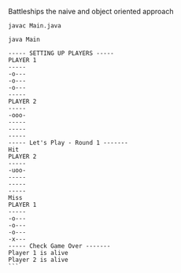 Battleships the naive and object oriented approach

`javac Main.java`

`java Main`

````
----- SETTING UP PLAYERS -----
PLAYER 1
-----
-o---
-o---
-o---
-----
PLAYER 2
-----
-ooo-
-----
-----
-----
----- Let's Play - Round 1 -------
Hit
PLAYER 2
-----
-uoo-
-----
-----
-----
Miss
PLAYER 1
-----
-o---
-o---
-o---
-x---
----- Check Game Over -------
Player 1 is alive
Player 2 is alive
```
